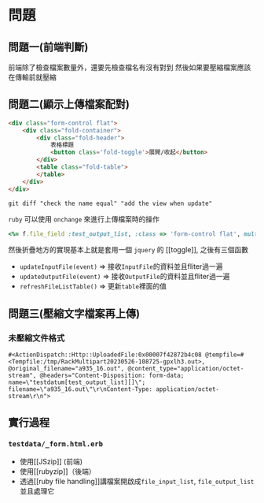 # 問題
## 問題一(前端判斷)

前端除了檢查檔案數量外，還要先檢查檔名有沒有對到 然後如果要壓縮檔案應該在傳輸前就壓縮

## 問題二(顯示上傳檔案配對)

```html
<div class="form-control flat">
	<div class="fold-container">
		<div class="fold-header">
			表格標題
			<button class='fold-toggle'>展開/收起</button>
		</div>
		<table class="fold-table">
		</table>
	</div>
</div>
```


```git
git diff "check the name equal" "add the view when update"
```

`ruby` 可以使用 `onchange` 來進行上傳檔案時的操作
```ruby
<%= f.file_field :test_output_list, :class => 'form-control flat', multiple: true, onchange: 'updateOutputFile(event)' %>
```
然後折疊地方的實現基本上就是套用一個 `jquery` 的 [[toggle]], 之後有三個函數
- `updateInputFile(event)` => 接收`InputFile`的資料並且fliter過一遍
- `updateOutputFile(event)` => 接收`OutputFile`的資料並且fliter過一遍
- `refreshFileListTable()` => 更新`table`裡面的值



## 問題三(壓縮文字檔案再上傳)


### 未壓縮文件格式
```
#<ActionDispatch::Http::UploadedFile:0x00007f42872b4c08 @tempfile=#<Tempfile:/tmp/RackMultipart20230526-108725-gpxlh3.out>, @original_filename="a935_16.out", @content_type="application/octet-stream", @headers="Content-Disposition: form-data; name=\"testdatum[test_output_list][]\"; filename=\"a935_16.out\"\r\nContent-Type: application/octet-stream\r\n">
```


## 實行過程

### `testdata/_form.html.erb`

- 使用[[JSzip]] (前端)
- 使用[[rubyzip]]（後端）
- 透過[[ruby file handling]]講檔案開啟成`file_input_list`, `file_output_list`並且處理它

